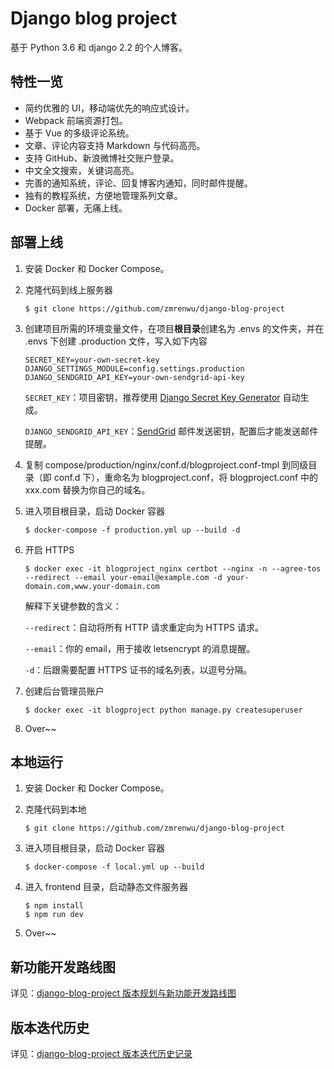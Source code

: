 # Django blog project

基于 Python 3.6 和 django 2.2 的个人博客。

## 特性一览

- 简约优雅的 UI，移动端优先的响应式设计。
- Webpack 前端资源打包。
- 基于 Vue 的多级评论系统。
- 文章、评论内容支持 Markdown 与代码高亮。
- 支持 GitHub、新浪微博社交账户登录。
- 中文全文搜索，关键词高亮。
- 完善的通知系统，评论、回复博客内通知，同时邮件提醒。
- 独有的教程系统，方便地管理系列文章。
- Docker 部署，无痛上线。

## 部署上线

1. 安装 Docker 和 Docker Compose。

2. 克隆代码到线上服务器

   ```shell
   $ git clone https://github.com/zmrenwu/django-blog-project
   ```

3. 创建项目所需的环境变量文件，在项目**根目录**创建名为 .envs 的文件夹，并在 .envs 下创建 .production 文件，写入如下内容

   ```
   SECRET_KEY=your-own-secret-key
   DJANGO_SETTINGS_MODULE=config.settings.production
   DJANGO_SENDGRID_API_KEY=your-own-sendgrid-api-key
   ```

   `SECRET_KEY`：项目密钥，推荐使用 [Django Secret Key Generator](https://www.miniwebtool.com/django-secret-key-generator/) 自动生成。

   `DJANGO_SENDGRID_API_KEY`：[SendGrid](https://sendgrid.com/) 邮件发送密钥，配置后才能发送邮件提醒。

4. 复制 compose/production/nginx/conf.d/blogproject.conf-tmpl 到同级目录（即 conf.d 下），重命名为 blogproject.conf，将 blogproject.conf 中的 xxx.com 替换为你自己的域名。

5. 进入项目根目录，启动 Docker 容器

   ```shell
   $ docker-compose -f production.yml up --build -d
   ```

6. 开启 HTTPS

   ```shell
   $ docker exec -it blogproject_nginx certbot --nginx -n --agree-tos --redirect --email your-email@example.com -d your-domain.com,www.your-domain.com
   ```

   解释下关键参数的含义：

   `--redirect`：自动将所有 HTTP 请求重定向为 HTTPS 请求。

   `--email`：你的 email，用于接收 letsencrypt 的消息提醒。

   `-d`：后跟需要配置 HTTPS 证书的域名列表，以逗号分隔。

7. 创建后台管理员账户

   ```shell
   $ docker exec -it blogproject python manage.py createsuperuser
   ```

8. Over~~

## 本地运行

1. 安装 Docker 和 Docker Compose。

2. 克隆代码到本地

   ```shell
   $ git clone https://github.com/zmrenwu/django-blog-project
   ```

3. 进入项目根目录，启动 Docker 容器

   ```shell
   $ docker-compose -f local.yml up --build
   ```

4. 进入 frontend 目录，启动静态文件服务器

   ```shell
   $ npm install
   $ npm run dev
   ```

5. Over~~

## 新功能开发路线图

详见：[django-blog-project 版本规划与新功能开发路线图](https://www.zmrenwu.com/post/89/)

## 版本迭代历史

详见：[django-blog-project 版本迭代历史记录](https://www.zmrenwu.com/post/90/)